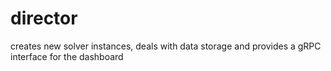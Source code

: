 # director
creates new solver instances, deals with data storage and provides a gRPC interface for the dashboard
